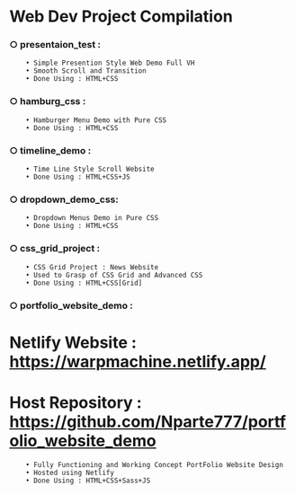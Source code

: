 # Web Dev Project Compilation

### ○ presentaion_test :

        • Simple Presention Style Web Demo Full VH
        • Smooth Scroll and Transition
        • Done Using : HTML+CSS

### ○ hamburg_css :

        • Hamburger Menu Demo with Pure CSS
        • Done Using : HTML+CSS

### ○ timeline_demo :

        • Time Line Style Scroll Website
        • Done Using : HTML+CSS+JS

### ○ dropdown_demo_css:

        • Dropdown Menus Demo in Pure CSS
        • Done Using : HTML+CSS

### ○ css_grid_project :

        • CSS Grid Project : News Website
        • Used to Grasp of CSS Grid and Advanced CSS
        • Done Using : HTML+CSS[Grid]

### ○ portfolio_website_demo :

# Netlify Website : https://warpmachine.netlify.app/

# Host Repository : https://github.com/Nparte777/portfolio_website_demo

        • Fully Functioning and Working Concept PortFolio Website Design
        • Hosted using Netlify
        • Done Using : HTML+CSS+Sass+JS
